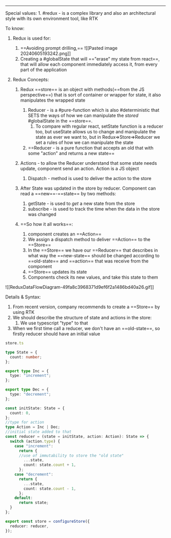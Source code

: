 ***
Special values:
	1. #redux - is a complex library and also an architectural style with its own environment tool, like RTK

To know: 
1. Redux is used for:
	1. ==Avoiding prompt drilling,== 
	![[Pasted image 20240605193242.png]]
	2. Creating a #globalState that will =="erase" my state from react==, that will allow each component immediately access it, from every part of the application
	
2. Redux Concepts:
	1. Redux ==store== is an object with methods(==from the JS perspective==) that is sort of container or wrapper for state, it also manipulates the wrapped state
		1. Reducer - is a #pure-function which is also #deterministic  that SETS the ways of how we can manipulate the *stored* #globalState in the ==store==. 
			1. To compare with regular react, setState function is a reducer too, but useState allows us to change and manipulate the state as ever we want to, but in Redux=>Store=>Reducer we set a rules of how we can manipulate the state
		2. ==Reducer - is a pure function that accepts an old that with some "action" and returns a new state==
		
	2. Actions - to allow the Reducer understand that some state needs update, component send an action. Action is a JS object 
		1. Dispatch - method is used to deliver the action to the store 
		
	3. After State was updated in the store by reducer. Component can read a ==new==-==state== by two methods:
		1. getState - is used to *get* a new state from the store 
		2. subscribe - is used to track the time when the data in the store was changed 
		
	4. ==So how it all works==:
		1. component creates an ==Action== 
		2. We assign a dispatch method to deliver ==Action== to the ==Store==
		3. In the ==Store== we have our ==Reducer== that describes in what way the ==new-state== should be changed according to ==old-state== and ==action== that was receive from the component
		4. ==Store== updates its state
		5. Components check its new values, and take this state to them 

![[ReduxDataFlowDiagram-49fa8c3968371d9ef6f2a1486bd40a26.gif]]

Details & Syntax:
1. From recent version, company recommends to create a ==Store== by using RTK
2. We should describe the structure of state and actions in the store:
	1. We use typescript "type" to that 
3.  When we first time call a reducer, we don't have an ==old-state==, so firstly reducer should have an initial value 
```ts
store.ts

type State = {
  count: number;
};

export type Inc = {
  type: "increment";
};

export type Dec = {
  type: "decrement";
};

const initState: State = {
  count: 0,
};
//type for action 
type Action = Inc | Dec;
//initial state added to that
const reducer = (state = initState, action: Action): State => {
  switch (action.type) {
    case "increment":
      return {
      //use of immutability to store the "old state"
        ...state,
        count: state.count + 1,
      };
    case "decrement":
      return {
        ...state,
        count: state.count - 1,
      };
    default:
      return state;
  }
};

export const store = configureStore({
  reducer: reducer,
});

```